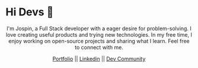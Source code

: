 <h1>Hi Devs 👋</h1>
<p align="center">I'm Jospin, a Full Stack developer with a eager desire for problem-solving. I love creating useful products and trying new technologies. In my free time, I enjoy working on open-source projects and sharing what I learn. Feel free to connect with me.</p>


<p align="center">
<a href="https://jospinndagano.netlify.app/" target="blank">Portfolio</a> || 
<a href="https://www.linkedin.com/in/jospin-ndagano/" target="blank">Linkedin</a> ||
<a href="https://dev.to/jospin6" target="blank">Dev Community</a>
</p>


